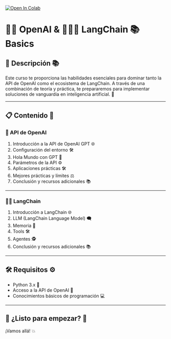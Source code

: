 <a target="_blank" href="https://colab.research.google.com/github/Inostroza7/OpenAI-LangChain-Basics/blob/main/OpenAI_LangChain_Template.ipynb">
  <img src="https://colab.research.google.com/assets/colab-badge.svg" alt="Open In Colab"/>
</a>

# 🤖🌟 OpenAI & 🦜️🌟🔗 LangChain 📚 Basics

## 🌈 Descripción 📚

Este curso te proporciona las habilidades esenciales para dominar tanto la API de OpenAI como el ecosistema de LangChain. A través de una combinación de teoría y práctica, te prepararemos para implementar soluciones de vanguardia en inteligencia artificial. 🚀

---

## 📋 Contenido 📘

### 🤖 API de OpenAI 

1. Introducción a la API de OpenAI GPT 🌐
2. Configuración del entorno 🛠️
3. Hola Mundo con GPT 👋
4. Parámetros de la API ⚙️
5. Aplicaciones prácticas 🛠️
6. Mejores prácticas y límites ⚖️
7. Conclusión y recursos adicionales 📚

---

### 🦜️🔗 LangChain 

1. Introducción a LangChain 🌐
2. LLM (LangChain Language Model) 🗨️
3. Memoria 🧠
4. Tools 🛠️
5. Agentes 🕵️
6. Conclusión y recursos adicionales 📚

---

## 🛠 Requisitos ⚙️

- Python 3.x 🐍
- Acceso a la API de OpenAI 🤖
- Conocimientos básicos de programación 💻

---

## 🚀 ¿Listo para empezar? 🌟

¡Vamos allá! 💥
